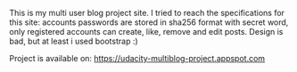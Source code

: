 This is my multi user blog project site. I tried to reach the specifications for this site: accounts passwords are stored in sha256 format with secret word, only registered accounts can create, like, remove and edit posts. Design is bad, but at least i used bootstrap :)

Project is available on: https://udacity-multiblog-project.appspot.com